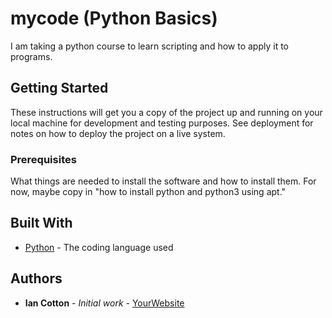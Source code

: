 # mycode (Python Basics)

I am taking a python course to learn scripting and how to apply it to programs.

## Getting Started

These instructions will get you a copy of the project up and running on your local machine
for development and testing purposes. See deployment for notes on how to deploy the project
on a live system.

### Prerequisites

What things are needed to install the software and how to install them. For now, maybe copy in
"how to install python and python3 using apt."

## Built With

* [Python](https://www.python.org/) - The coding language used

## Authors

* **Ian Cotton** - *Initial work* - [YourWebsite](https://example.com/)
